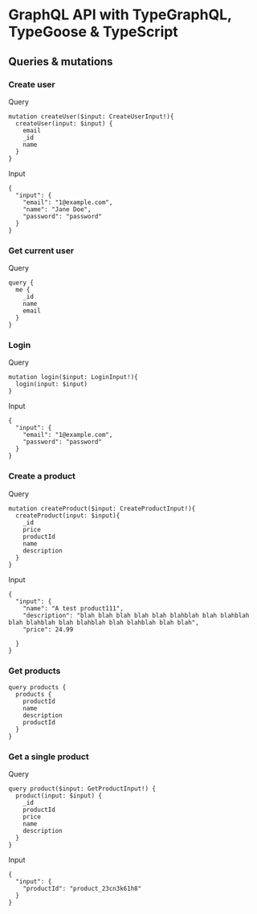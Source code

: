 # GraphQL API with TypeGraphQL, TypeGoose & TypeScript


## Queries & mutations
### Create user
Query
```
mutation createUser($input: CreateUserInput!){
  createUser(input: $input) {
    email
    _id
    name
  }
}
```

Input
```
{
  "input": {
    "email": "1@example.com",
    "name": "Jane Doe",
    "password": "password"
  }
}
```

### Get current user
Query
```
query {
  me {
    _id
    name
    email
  }
}
```

### Login
Query
```
mutation login($input: LoginInput!){
  login(input: $input) 
}
```

Input
```
{
  "input": {
    "email": "1@example.com",
    "password": "password"
  }
}
```

### Create a product
Query
```
mutation createProduct($input: CreateProductInput!){
  createProduct(input: $input){
    _id
    price
    productId
    name
    description
  }
}
```

Input
```
{
  "input": {
    "name": "A test product111",
    "description": "blah blah blah blah blah blahblah blah blahblah blah blahblah blah blahblah blah blahblah blah blah",
    "price": 24.99
    
  }
}
```

### Get products
```
query products {
  products {
    productId
    name
    description
    productId
  }
}
```

### Get a single product
Query
```
query product($input: GetProductInput!) {
  product(input: $input) {
    _id
    productId
    price
    name
    description
  }
}
```

Input
```
{
  "input": {
    "productId": "product_23cn3k61h8"
  }
}
```